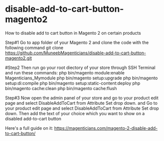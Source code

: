 # disable-add-to-cart-button-magento2
How to disable add to cart button in Magento 2 on certain products

Step#1 Go to app folder of your Magento 2 and clone the code with the following command
git clone https://github.com/MuneebMagenticians/disable-add-to-cart-button-magento2.git

#Step2 Then run go your root diectory of your store through SSH Terminal and run these commands:
php bin/magento module:enable Magenticians_Mymodule
php bin/magento setup:upgrade
php bin/magento setup:di:compile
php bin/magento setup:static-content:deploy
php bin/magento cache:clean
php bin/magento cache:flush

Step#3 Now open the admin panel of your store and go to your product edit page and select DisableAddToCart from Attribute Set drop down.
and Go to your product edit page and select DisableAddToCart from Attribute Set drop down.
Then add the text of your choice which you want to show on a disabled add-to-cart button

Here's a full guide on it: https://magenticians.com/magento-2-disable-add-to-cart-button/
